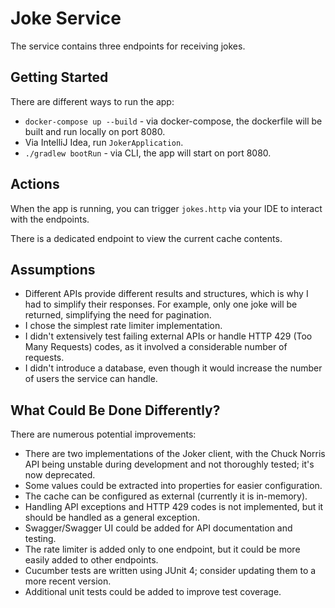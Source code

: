 # Joke Service

The service contains three endpoints for receiving jokes.

## Getting Started

There are different ways to run the app:

- `docker-compose up --build` - via docker-compose, the dockerfile will be built and run locally on port 8080.
- Via IntelliJ Idea, run `JokerApplication`.
- `./gradlew bootRun` - via CLI, the app will start on port 8080.

## Actions

When the app is running, you can trigger `jokes.http` via your IDE to interact with the endpoints.

There is a dedicated endpoint to view the current cache contents.

## Assumptions

- Different APIs provide different results and structures, which is why I had to simplify their responses. For example, only one joke will be returned, simplifying the need for pagination.
- I chose the simplest rate limiter implementation.
- I didn't extensively test failing external APIs or handle HTTP 429 (Too Many Requests) codes, as it involved a considerable number of requests.
- I didn't introduce a database, even though it would increase the number of users the service can handle.

## What Could Be Done Differently?

There are numerous potential improvements:

- There are two implementations of the Joker client, with the Chuck Norris API being unstable during development and not thoroughly tested; it's now deprecated.
- Some values could be extracted into properties for easier configuration.
- The cache can be configured as external (currently it is in-memory).
- Handling API exceptions and HTTP 429 codes is not implemented, but it should be handled as a general exception.
- Swagger/Swagger UI could be added for API documentation and testing.
- The rate limiter is added only to one endpoint, but it could be more easily added to other endpoints.
- Cucumber tests are written using JUnit 4; consider updating them to a more recent version.
- Additional unit tests could be added to improve test coverage.